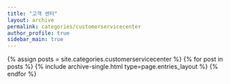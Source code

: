 ```yaml
---
title: "고객 센터"
layout: archive
permalink: categories/customerservicecenter
author_profile: true
sidebar_main: true
---
```



{% assign posts = site.categories.customerservicecenter %}
{% for post in posts %} {% include archive-single.html type=page.entries_layout %} {% endfor %}